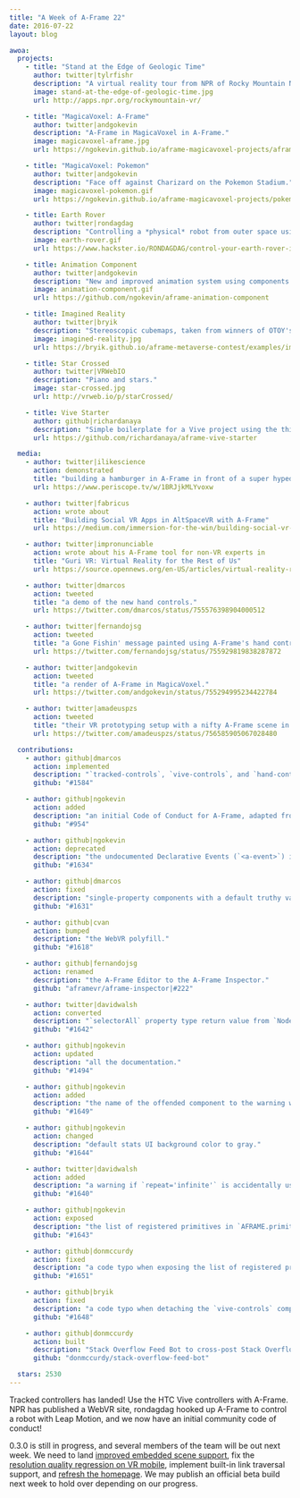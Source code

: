 ```yaml
---
title: "A Week of A-Frame 22"
date: 2016-07-22
layout: blog

awoa:
  projects:
    - title: "Stand at the Edge of Geologic Time"
      author: twitter|tylrfishr
      description: "A virtual reality tour from NPR of Rocky Mountain National Park. ([code](https://github.com/nprapps/rockymountain))"
      image: stand-at-the-edge-of-geologic-time.jpg
      url: http://apps.npr.org/rockymountain-vr/

    - title: "MagicaVoxel: A-Frame"
      author: twitter|andgokevin
      description: "A-Frame in MagicaVoxel in A-Frame."
      image: magicavoxel-aframe.jpg
      url: https://ngokevin.github.io/aframe-magicavoxel-projects/aframe/

    - title: "MagicaVoxel: Pokemon"
      author: twitter|andgokevin
      description: "Face off against Charizard on the Pokemon Stadium."
      image: magicavoxel-pokemon.gif
      url: https://ngokevin.github.io/aframe-magicavoxel-projects/pokemon/

    - title: Earth Rover
      author: twitter|rondagdag
      description: "Controlling a *physical* robot from outer space using Intel Edison and Leap Motion."
      image: earth-rover.gif
      url: https://www.hackster.io/RONDAGDAG/control-your-earth-rover-in-virtual-reality-15a9fe

    - title: Animation Component
      author: twitter|andgokevin
      description: "New and improved animation system using components."
      image: animation-component.gif
      url: https://github.com/ngokevin/aframe-animation-component

    - title: Imagined Reality
      author: twitter|bryik
      description: "Stereoscopic cubemaps, taken from winners of OTOY's *Render the Metaverse* context."
      image: imagined-reality.jpg
      url: https://bryik.github.io/aframe-metaverse-contest/examples/imagined-reality.html

    - title: Star Crossed
      author: twitter|VRWebIO
      description: "Piano and stars."
      image: star-crossed.jpg
      url: http://vrweb.io/p/starCrossed/

    - title: Vive Starter
      author: github|richardanaya
      description: "Simple boilerplate for a Vive project using the third-party `aframe-webvr-controller` component."
      url: https://github.com/richardanaya/aframe-vive-starter

  media:
    - author: twitter|ilikescience
      action: demonstrated
      title: "building a hamburger in A-Frame in front of a super hyped crowd at BrooklynJS."
      url: https://www.periscope.tv/w/1BRJjkMLYvoxw

    - author: twitter|fabricus
      action: wrote about
      title: "Building Social VR Apps in AltSpaceVR with A-Frame"
      url: https://medium.com/immersion-for-the-win/building-social-vr-apps-in-altspacevr-with-a-frame-81cb1bbc3ec4

    - author: twitter|impronunciable
      action: wrote about his A-Frame tool for non-VR experts in
      title: "Guri VR: Virtual Reality for the Rest of Us"
      url: https://source.opennews.org/en-US/articles/virtual-reality-rest-us/

    - author: twitter|dmarcos
      action: tweeted
      title: "a demo of the new hand controls."
      url: https://twitter.com/dmarcos/status/755576398904000512

    - author: twitter|fernandojsg
      action: tweeted
      title: "a Gone Fishin' message painted using A-Frame's hand controls."
      url: https://twitter.com/fernandojsg/status/755929819838287872

    - author: twitter|andgokevin
      action: tweeted
      title: "a render of A-Frame in MagicaVoxel."
      url: https://twitter.com/andgokevin/status/755294995234422784

    - author: twitter|amadeuspzs
      action: tweeted
      title: "their VR prototyping setup with a nifty A-Frame scene in the background."
      url: https://twitter.com/amadeuspzs/status/756585905067028480

  contributions:
    - author: github|dmarcos
      action: implemented
      description: "`tracked-controls`, `vive-controls`, and `hand-controls` controller components."
      github: "#1584"

    - author: github|ngokevin
      action: added
      description: "an initial Code of Conduct for A-Frame, adapted from the Rust Code of Conduct."
      github: "#954"

    - author: github|ngokevin
      action: deprecated
      description: "the undocumented Declarative Events (`<a-event>`) in favor of [Event Set Component](https://github.com/ngokevin/aframe-event-set-component)."
      github: "#1634"

    - author: github|dmarcos
      action: fixed
      description: "single-property components with a default truthy value being falsy if attribute is attached with no value."
      github: "#1631"

    - author: github|cvan
      action: bumped
      description: "the WebVR polyfill."
      github: "#1618"

    - author: github|fernandojsg
      action: renamed
      description: "the A-Frame Editor to the A-Frame Inspector."
      github: "aframevr/aframe-inspector|#222"

    - author: twitter|davidwalsh
      action: converted
      description: "`selectorAll` property type return value from `NodeList` to `Array`."
      github: "#1642"

    - author: github|ngokevin
      action: updated
      description: "all the documentation."
      github: "#1494"

    - author: github|ngokevin
      action: added
      description: "the name of the offended component to the warning when providing a property that is not part of the component's schema."
      github: "#1649"

    - author: github|ngokevin
      action: changed
      description: "default stats UI background color to gray."
      github: "#1644"

    - author: twitter|davidwalsh
      action: added
      description: "a warning if `repeat='infinite'` is accidentally used over `repeat='indefinite'`."
      github: "#1640"

    - author: github|ngokevin
      action: exposed
      description: "the list of registered primitives in `AFRAME.primitives.primitives`."
      github: "#1643"

    - author: github|donmccurdy
      action: fixed
      description: "a code typo when exposing the list of registered primitives."
      github: "#1651"

    - author: github|bryik
      action: fixed
      description: "a code typo when detaching the `vive-controls` component."
      github: "#1648"

    - author: github|donmccurdy
      action: built
      description: "Stack Overflow Feed Bot to cross-post Stack Overflow questions to Slack."
      github: "donmccurdy/stack-overflow-feed-bot"

  stars: 2530
---
```


Tracked controllers has landed! Use the HTC Vive controllers with A-Frame. NPR
has published a WebVR site, rondagdag hooked up A-Frame to control a robot with
Leap Motion, and we now have an initial community code of conduct!

0.3.0 is still in progress, and several members of the team will be out next
week. We need to land [improved embedded scene
support](https://github.com/aframevr/aframe/pull/1474), fix the [resolution
quality regression on VR
mobile](https://github.com/aframevr/aframe/issues/1541), implement built-in
link traversal support, and [refresh the
homepage](https://github.com/aframevr/aframe-site/tree/redesign). We may
publish an official beta build next week to hold over depending on our
progress.
